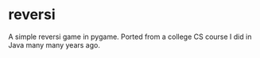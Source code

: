 # reversi

A simple reversi game in pygame.  Ported from a college CS course I did in Java many many years ago.
